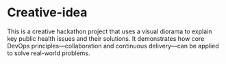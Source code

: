 # Creative-idea
This is a creative hackathon project that uses a visual diorama to explain key public health issues and their solutions. It demonstrates how core DevOps principles—collaboration and continuous delivery—can be applied to solve real-world problems.
